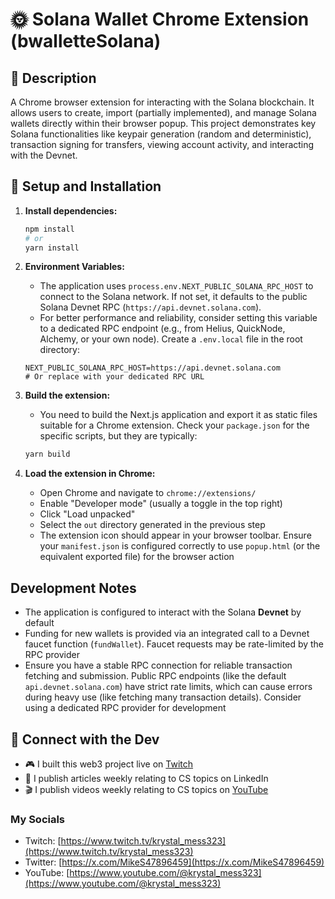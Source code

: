 # 🌞 Solana Wallet Chrome Extension (bwalletteSolana)

## 📝 Description

A Chrome browser extension for interacting with the Solana blockchain. It allows users to create, import (partially implemented), and manage Solana wallets directly within their browser popup. This project demonstrates key Solana functionalities like keypair generation (random and deterministic), transaction signing for transfers, viewing account activity, and interacting with the Devnet.


## 🚀 Setup and Installation


1. **Install dependencies:**
   ```bash
   npm install
   # or
   yarn install
   ```

2. **Environment Variables:**
   * The application uses `process.env.NEXT_PUBLIC_SOLANA_RPC_HOST` to connect to the Solana network. If not set, it defaults to the public Solana Devnet RPC (`https://api.devnet.solana.com`).
   * For better performance and reliability, consider setting this variable to a dedicated RPC endpoint (e.g., from Helius, QuickNode, Alchemy, or your own node). Create a `.env.local` file in the root directory:
   ```
   NEXT_PUBLIC_SOLANA_RPC_HOST=https://api.devnet.solana.com
   # Or replace with your dedicated RPC URL
   ```

4. **Build the extension:**
   * You need to build the Next.js application and export it as static files suitable for a Chrome extension. Check your `package.json` for the specific scripts, but they are typically:
   ```bash
   yarn build
   ```

5. **Load the extension in Chrome:**
   * Open Chrome and navigate to `chrome://extensions/`
   * Enable "Developer mode" (usually a toggle in the top right)
   * Click "Load unpacked"
   * Select the `out` directory generated in the previous step
   * The extension icon should appear in your browser toolbar. Ensure your `manifest.json` is configured correctly to use `popup.html` (or the equivalent exported file) for the browser action

## Development Notes

* The application is configured to interact with the Solana **Devnet** by default
* Funding for new wallets is provided via an integrated call to a Devnet faucet function (`fundWallet`). Faucet requests may be rate-limited by the RPC provider
* Ensure you have a stable RPC connection for reliable transaction fetching and submission. Public RPC endpoints (like the default `api.devnet.solana.com`) have strict rate limits, which can cause errors during heavy use (like fetching many transaction details). Consider using a dedicated RPC provider for development

## 🤝 Connect with the Dev

* 🎮 I built this web3 project live on [Twitch](https://www.twitch.tv/krystal_mess323)
* 📝 I publish articles weekly relating to CS topics on LinkedIn
* 🎬 I publish videos weekly relating to CS topics on [YouTube](https://www.youtube.com/@krystal_mess323)

### My Socials
* Twitch: [https://www.twitch.tv/krystal_mess323](https://www.twitch.tv/krystal_mess323)
* Twitter: [https://x.com/MikeS47896459](https://x.com/MikeS47896459)
* YouTube: [https://www.youtube.com/@krystal_mess323](https://www.youtube.com/@krystal_mess323)